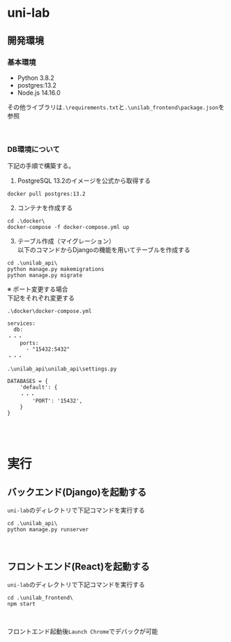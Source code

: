 # uni-lab

## 開発環境
### 基本環境  
* Python 3.8.2  
* postgres:13.2  
* Node.js 14.16.0  

その他ライブラリは`.\requirements.txt`と`.\unilab_frontend\package.json`を参照  

<br>

### DB環境について
下記の手順で構築する。  

1. PostgreSQL 13.2のイメージを公式から取得する
```
docker pull postgres:13.2
```

2. コンテナを作成する  
```
cd .\docker\
docker-compose -f docker-compose.yml up
```

3. テーブル作成（マイグレーション）  
以下のコマンドからDjangoの機能を用いてテーブルを作成する
```
cd .\unilab_api\ 
python manage.py makemigrations
python manage.py migrate
```

※ ポート変更する場合  
下記をそれぞれ変更する  

`.\docker\docker-compose.yml`
```
services:
  db:
・・・
    ports:
      - "15432:5432"
・・・
```

`.\unilab_api\unilab_api\settings.py`
```
DATABASES = {
	'default': {
	・・・
		'PORT': '15432',
    }
}
```

<br><br>

# 実行
## バックエンド(Django)を起動する  
`uni-lab`のディレクトリで下記コマンドを実行する
```
cd .\unilab_api\  
python manage.py runserver
```

<br>

## フロントエンド(React)を起動する  
`uni-lab`のディレクトリで下記コマンドを実行する
```
cd .\unilab_frontend\
npm start
```

<br>
  
フロントエンド起動後`Launch Chrome`でデバックが可能  
<br>
